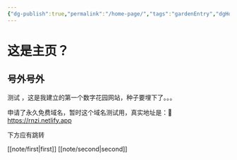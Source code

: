 ```yaml
---
{"dg-publish":true,"permalink":"/home-page/","tags":"gardenEntry","dgHomeLink":true,"dgPassFrontmatter":false,"dgShowBacklinks":false,"dgShowLocalGraph":false,"dgShowInlineTitle":false}
---
```



# 这是主页？
## 号外号外

测试 ，这是我建立的第一个数字花园网站，种子要埋下了。。。

申请了永久免费域名，暂时这个域名测试用，真实地址是：💎 https://rnzi.netlify.app


下方应有跳转

[[note/first|first]]
[[note/second|second]]